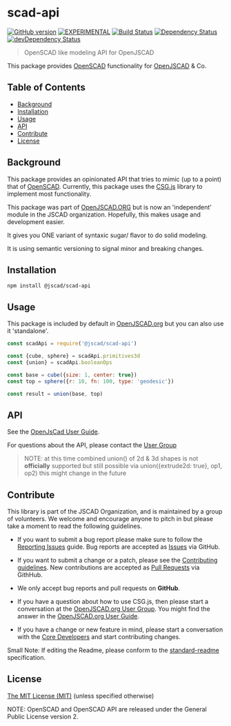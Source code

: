 # scad-api

[![GitHub version](https://badge.fury.io/gh/jscad%2Fscad-api.svg)](https://badge.fury.io/gh/jscad%2Fscad-api)
[![EXPERIMENTAL](http://badges.github.io/stability-badges/dist/stable.svg)](http://github.com/badges/stability-badges)
[![Build Status](https://travis-ci.org/jscad/scad-api.svg)](https://travis-ci.org/jscad/scad-api)
[![Dependency Status](https://david-dm.org/jscad/scad-api.svg)](https://david-dm.org/jscad/scad-api)
[![devDependency Status](https://david-dm.org/jscad/scad-api/dev-status.svg)](https://david-dm.org/jscad/scad-api#info=devDependencies)


> OpenSCAD like modeling API for OpenJSCAD

This package provides [OpenSCAD](http://www.openscad.org/) functionality for [OpenJSCAD](openjscad.org) & Co.

## Table of Contents

- [Background](#background)
- [Installation](#installation)
- [Usage](#usage)
- [API](#api)
- [Contribute](#contribute)
- [License](#license)

## Background

This package provides an opinionated API that tries to mimic (up to a point) that of [OpenSCAD](http://www.openscad.org/). Currently, this package uses the [CSG.js](https://github.com/jscad/csg.js) library to implement most functionality.

This package was part of [OpenJSCAD.ORG](https://github.com/Spiritdude/OpenJSCAD.org) but is now an 'independent' module in the JSCAD organization. Hopefully, this makes usage and development easier.

It gives you ONE variant of syntaxic sugar/ flavor to do solid modeling.

It is using semantic versioning to signal minor and breaking changes.

## Installation

```
npm install @jscad/scad-api
```

## Usage

This package is included by default in [OpenJSCAD.org](http://openjscad.org/) but you can also use it 'standalone'.

```javascript
const scadApi = require('@jscad/scad-api')

const {cube, sphere} = scadApi.primitives3d
const {union} = scadApi.booleanOps

const base = cube({size: 1, center: true})
const top = sphere({r: 10, fn: 100, type: 'geodesic'})

const result = union(base, top)

```

## API

See the [OpenJsCad User Guide](https://en.wikibooks.org/wiki/OpenJSCAD_User_Guide).

For questions about the API, please contact the [User Group](https://plus.google.com/communities/114958480887231067224)

>NOTE: at this time combined union() of 2d & 3d shapes is not **officially** supported
but still possible via union({extrude2d: true}, op1, op2) this might change in the future

## Contribute

This library is part of the JSCAD Organization, and is maintained by a group of volunteers. We welcome and encourage anyone to pitch in but please take a moment to read the following guidelines.

* If you want to submit a bug report please make sure to follow the [Reporting Issues](https://github.com/jscad/scad-api/wiki/Reporting-Issues) guide. Bug reports are accepted as [Issues](https://github.com/jscad/scad-api/issues/) via GitHub.

* If you want to submit a change or a patch, please see the [Contributing guidelines](https://github.com/jscad/scad-api/blob/master/CONTRIBUTING.md). New contributions are accepted as [Pull Requests](https://github.com/jscad/scad-api/pulls/) via GithHub.

* We only accept bug reports and pull requests on **GitHub**.

* If you have a question about how to use CSG.js, then please start a conversation at the [OpenJSCAD.org User Group](https://plus.google.com/communities/114958480887231067224). You might find the answer in the [OpenJSCAD.org User Guide](https://github.com/Spiritdude/OpenJSCAD.org/wiki/User-Guide).

* If you have a change or new feature in mind, please start a conversation with the [Core Developers](https://plus.google.com/communities/114958480887231067224) and start contributing changes.

Small Note: If editing the Readme, please conform to the [standard-readme](https://github.com/RichardLitt/standard-readme) specification.


## License

[The MIT License (MIT)](https://github.com/jscad/scad-api/blob/master/LICENSE)
(unless specified otherwise)

NOTE: OpenSCAD and OpenSCAD API are released under the General Public License version 2.
